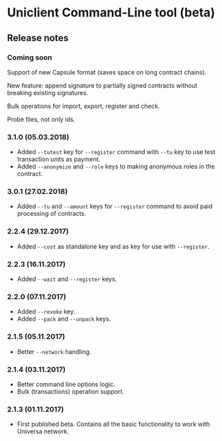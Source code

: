 Uniclient Command-Line tool (beta)
==================================
Release notes
-------------

### Coming soon

Support of new Capsule format (saves space on long contract chains).

New feature: append signature to partially signed contracts without breaking existing signatures.

Bulk operations for import, export, register and check.

Probe files, not only ids.

### 3.1.0 (05.03.2018)
* Added `--tutest` key for `--register` command with `--tu` key to use test transaction units as payment.
* Added `--anonymize` and `--role` keys to making anonymous roles in the contract.

### 3.0.1 (27.02.2018)
* Added `--tu` and `--amount` keys for `--register` command to avoid paid processing of contracts.

### 2.2.4 (29.12.2017)
* Added `--cost` as standalone key and as key for use with `--register`.

### 2.2.3 (16.11.2017)
* Added `--wait` and `--register` keys.

### 2.2.0 (07.11.2017)
* Added `--revoke` key.
* Added `--pack` and `--unpack` keys.

### 2.1.5 (05.11.2017)
* Better `--network` handling.

### 2.1.4 (03.11.2017)
* Better command line options logic.
* Bulk (transactions) operation support.

### 2.1.3 (01.11.2017)
* First published beta. Contains all the basic functionality to work with Universa network.